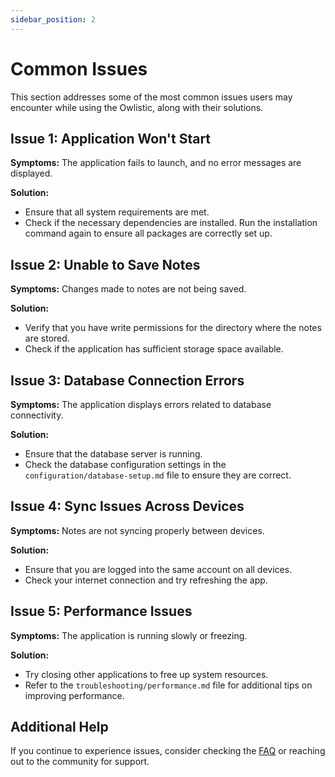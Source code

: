 ```yaml
---
sidebar_position: 2
---
```


# Common Issues

This section addresses some of the most common issues users may encounter while using the Owlistic, along with their solutions.

## Issue 1: Application Won't Start

**Symptoms:** The application fails to launch, and no error messages are displayed.

**Solution:** 
- Ensure that all system requirements are met.
- Check if the necessary dependencies are installed. Run the installation command again to ensure all packages are correctly set up.

## Issue 2: Unable to Save Notes

**Symptoms:** Changes made to notes are not being saved.

**Solution:**
- Verify that you have write permissions for the directory where the notes are stored.
- Check if the application has sufficient storage space available.

## Issue 3: Database Connection Errors

**Symptoms:** The application displays errors related to database connectivity.

**Solution:**
- Ensure that the database server is running.
- Check the database configuration settings in the `configuration/database-setup.md` file to ensure they are correct.

## Issue 4: Sync Issues Across Devices

**Symptoms:** Notes are not syncing properly between devices.

**Solution:**
- Ensure that you are logged into the same account on all devices.
- Check your internet connection and try refreshing the app.

## Issue 5: Performance Issues

**Symptoms:** The application is running slowly or freezing.

**Solution:**
- Try closing other applications to free up system resources.
- Refer to the `troubleshooting/performance.md` file for additional tips on improving performance.

## Additional Help

If you continue to experience issues, consider checking the [FAQ](./faq.md) or reaching out to the community for support.